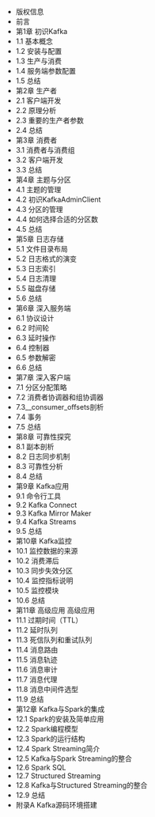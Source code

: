 <ul class="readerCatalog_list"><li class="chapterItem chapterItem_current"><div class="chapterItem_link chapterItem_level1"><span class="chapterItem_text">版权信息</span><!----></div></li><li class="chapterItem"><div class="chapterItem_link chapterItem_level1"><span class="chapterItem_text">前言</span><!----></div></li><li class="chapterItem"><div class="chapterItem_link chapterItem_level1"><span class="chapterItem_text">第1章 初识Kafka</span><!----></div></li><li class="chapterItem"><div class="chapterItem_link chapterItem_level2"><span class="chapterItem_text">1.1 基本概念</span><!----></div></li><li class="chapterItem"><div class="chapterItem_link chapterItem_level2"><span class="chapterItem_text">1.2 安装与配置</span><!----></div></li><li class="chapterItem"><div class="chapterItem_link chapterItem_level2"><span class="chapterItem_text">1.3 生产与消费</span><!----></div></li><li class="chapterItem"><div class="chapterItem_link chapterItem_level2"><span class="chapterItem_text">1.4 服务端参数配置</span><!----></div></li><li class="chapterItem"><div class="chapterItem_link chapterItem_level2"><span class="chapterItem_text">1.5 总结</span><!----></div></li><li class="chapterItem"><div class="chapterItem_link chapterItem_level1"><span class="chapterItem_text">第2章 生产者</span><!----></div></li><li class="chapterItem"><div class="chapterItem_link chapterItem_level2"><span class="chapterItem_text">2.1 客户端开发</span><!----></div></li><li class="chapterItem"><div class="chapterItem_link chapterItem_level2"><span class="chapterItem_text">2.2 原理分析</span><!----></div></li><li class="chapterItem"><div class="chapterItem_link chapterItem_level2"><span class="chapterItem_text">2.3 重要的生产者参数</span><!----></div></li><li class="chapterItem"><div class="chapterItem_link chapterItem_level2"><span class="chapterItem_text">2.4 总结</span><!----></div></li><li class="chapterItem"><div class="chapterItem_link chapterItem_level1"><span class="chapterItem_text">第3章 消费者</span><!----></div></li><li class="chapterItem"><div class="chapterItem_link chapterItem_level2"><span class="chapterItem_text">3.1 消费者与消费组</span><!----></div></li><li class="chapterItem"><div class="chapterItem_link chapterItem_level2"><span class="chapterItem_text">3.2 客户端开发</span><!----></div></li><li class="chapterItem"><div class="chapterItem_link chapterItem_level2"><span class="chapterItem_text">3.3 总结</span><!----></div></li><li class="chapterItem"><div class="chapterItem_link chapterItem_level1"><span class="chapterItem_text">第4章 主题与分区</span><!----></div></li><li class="chapterItem"><div class="chapterItem_link chapterItem_level2"><span class="chapterItem_text">4.1 主题的管理</span><!----></div></li><li class="chapterItem"><div class="chapterItem_link chapterItem_level2"><span class="chapterItem_text">4.2 初识KafkaAdminClient</span><!----></div></li><li class="chapterItem"><div class="chapterItem_link chapterItem_level2"><span class="chapterItem_text">4.3 分区的管理</span><!----></div></li><li class="chapterItem"><div class="chapterItem_link chapterItem_level2"><span class="chapterItem_text">4.4 如何选择合适的分区数</span><!----></div></li><li class="chapterItem"><div class="chapterItem_link chapterItem_level2"><span class="chapterItem_text">4.5 总结</span><!----></div></li><li class="chapterItem chapterItem_disabled"><div class="chapterItem_link chapterItem_level1"><span class="chapterItem_text">第5章 日志存储</span><span class="chapterItem_lock"></span></div></li><li class="chapterItem chapterItem_disabled"><div class="chapterItem_link chapterItem_level2"><span class="chapterItem_text">5.1 文件目录布局</span><span class="chapterItem_lock"></span></div></li><li class="chapterItem chapterItem_disabled"><div class="chapterItem_link chapterItem_level2"><span class="chapterItem_text">5.2 日志格式的演变</span><span class="chapterItem_lock"></span></div></li><li class="chapterItem chapterItem_disabled"><div class="chapterItem_link chapterItem_level2"><span class="chapterItem_text">5.3 日志索引</span><span class="chapterItem_lock"></span></div></li><li class="chapterItem chapterItem_disabled"><div class="chapterItem_link chapterItem_level2"><span class="chapterItem_text">5.4 日志清理</span><span class="chapterItem_lock"></span></div></li><li class="chapterItem chapterItem_disabled"><div class="chapterItem_link chapterItem_level2"><span class="chapterItem_text">5.5 磁盘存储</span><span class="chapterItem_lock"></span></div></li><li class="chapterItem chapterItem_disabled"><div class="chapterItem_link chapterItem_level2"><span class="chapterItem_text">5.6 总结</span><span class="chapterItem_lock"></span></div></li><li class="chapterItem chapterItem_disabled"><div class="chapterItem_link chapterItem_level1"><span class="chapterItem_text">第6章 深入服务端</span><span class="chapterItem_lock"></span></div></li><li class="chapterItem chapterItem_disabled"><div class="chapterItem_link chapterItem_level2"><span class="chapterItem_text">6.1 协议设计</span><span class="chapterItem_lock"></span></div></li><li class="chapterItem chapterItem_disabled"><div class="chapterItem_link chapterItem_level2"><span class="chapterItem_text">6.2 时间轮</span><span class="chapterItem_lock"></span></div></li><li class="chapterItem chapterItem_disabled"><div class="chapterItem_link chapterItem_level2"><span class="chapterItem_text">6.3 延时操作</span><span class="chapterItem_lock"></span></div></li><li class="chapterItem chapterItem_disabled"><div class="chapterItem_link chapterItem_level2"><span class="chapterItem_text">6.4 控制器</span><span class="chapterItem_lock"></span></div></li><li class="chapterItem chapterItem_disabled"><div class="chapterItem_link chapterItem_level2"><span class="chapterItem_text">6.5 参数解密</span><span class="chapterItem_lock"></span></div></li><li class="chapterItem chapterItem_disabled"><div class="chapterItem_link chapterItem_level2"><span class="chapterItem_text">6.6 总结</span><span class="chapterItem_lock"></span></div></li><li class="chapterItem chapterItem_disabled"><div class="chapterItem_link chapterItem_level1"><span class="chapterItem_text">第7章 深入客户端</span><span class="chapterItem_lock"></span></div></li><li class="chapterItem chapterItem_disabled"><div class="chapterItem_link chapterItem_level2"><span class="chapterItem_text">7.1 分区分配策略</span><span class="chapterItem_lock"></span></div></li><li class="chapterItem chapterItem_disabled"><div class="chapterItem_link chapterItem_level2"><span class="chapterItem_text">7.2 消费者协调器和组协调器</span><span class="chapterItem_lock"></span></div></li><li class="chapterItem chapterItem_disabled"><div class="chapterItem_link chapterItem_level2"><span class="chapterItem_text">7.3__consumer_offsets剖析</span><span class="chapterItem_lock"></span></div></li><li class="chapterItem chapterItem_disabled"><div class="chapterItem_link chapterItem_level2"><span class="chapterItem_text">7.4 事务</span><span class="chapterItem_lock"></span></div></li><li class="chapterItem chapterItem_disabled"><div class="chapterItem_link chapterItem_level2"><span class="chapterItem_text">7.5 总结</span><span class="chapterItem_lock"></span></div></li><li class="chapterItem chapterItem_disabled"><div class="chapterItem_link chapterItem_level1"><span class="chapterItem_text">第8章 可靠性探究</span><span class="chapterItem_lock"></span></div></li><li class="chapterItem chapterItem_disabled"><div class="chapterItem_link chapterItem_level2"><span class="chapterItem_text">8.1 副本剖析</span><span class="chapterItem_lock"></span></div></li><li class="chapterItem chapterItem_disabled"><div class="chapterItem_link chapterItem_level2"><span class="chapterItem_text">8.2 日志同步机制</span><span class="chapterItem_lock"></span></div></li><li class="chapterItem chapterItem_disabled"><div class="chapterItem_link chapterItem_level2"><span class="chapterItem_text">8.3 可靠性分析</span><span class="chapterItem_lock"></span></div></li><li class="chapterItem chapterItem_disabled"><div class="chapterItem_link chapterItem_level2"><span class="chapterItem_text">8.4 总结</span><span class="chapterItem_lock"></span></div></li><li class="chapterItem chapterItem_disabled"><div class="chapterItem_link chapterItem_level1"><span class="chapterItem_text">第9章 Kafka应用</span><span class="chapterItem_lock"></span></div></li><li class="chapterItem chapterItem_disabled"><div class="chapterItem_link chapterItem_level2"><span class="chapterItem_text">9.1 命令行工具</span><span class="chapterItem_lock"></span></div></li><li class="chapterItem chapterItem_disabled"><div class="chapterItem_link chapterItem_level2"><span class="chapterItem_text">9.2 Kafka Connect</span><span class="chapterItem_lock"></span></div></li><li class="chapterItem chapterItem_disabled"><div class="chapterItem_link chapterItem_level2"><span class="chapterItem_text">9.3 Kafka Mirror Maker</span><span class="chapterItem_lock"></span></div></li><li class="chapterItem chapterItem_disabled"><div class="chapterItem_link chapterItem_level2"><span class="chapterItem_text">9.4 Kafka Streams</span><span class="chapterItem_lock"></span></div></li><li class="chapterItem chapterItem_disabled"><div class="chapterItem_link chapterItem_level2"><span class="chapterItem_text">9.5 总结</span><span class="chapterItem_lock"></span></div></li><li class="chapterItem chapterItem_disabled"><div class="chapterItem_link chapterItem_level1"><span class="chapterItem_text">第10章 Kafka监控</span><span class="chapterItem_lock"></span></div></li><li class="chapterItem chapterItem_disabled"><div class="chapterItem_link chapterItem_level2"><span class="chapterItem_text">10.1 监控数据的来源</span><span class="chapterItem_lock"></span></div></li><li class="chapterItem chapterItem_disabled"><div class="chapterItem_link chapterItem_level2"><span class="chapterItem_text">10.2 消费滞后</span><span class="chapterItem_lock"></span></div></li><li class="chapterItem chapterItem_disabled"><div class="chapterItem_link chapterItem_level2"><span class="chapterItem_text">10.3 同步失效分区</span><span class="chapterItem_lock"></span></div></li><li class="chapterItem chapterItem_disabled"><div class="chapterItem_link chapterItem_level2"><span class="chapterItem_text">10.4 监控指标说明</span><span class="chapterItem_lock"></span></div></li><li class="chapterItem chapterItem_disabled"><div class="chapterItem_link chapterItem_level2"><span class="chapterItem_text">10.5 监控模块</span><span class="chapterItem_lock"></span></div></li><li class="chapterItem chapterItem_disabled"><div class="chapterItem_link chapterItem_level2"><span class="chapterItem_text">10.6 总结</span><span class="chapterItem_lock"></span></div></li><li class="chapterItem chapterItem_disabled"><div class="chapterItem_link chapterItem_level1"><span class="chapterItem_text">第11章 高级应用 高级应用</span><span class="chapterItem_lock"></span></div></li><li class="chapterItem chapterItem_disabled"><div class="chapterItem_link chapterItem_level2"><span class="chapterItem_text">11.1 过期时间（TTL）</span><span class="chapterItem_lock"></span></div></li><li class="chapterItem chapterItem_disabled"><div class="chapterItem_link chapterItem_level2"><span class="chapterItem_text">11.2 延时队列</span><span class="chapterItem_lock"></span></div></li><li class="chapterItem chapterItem_disabled"><div class="chapterItem_link chapterItem_level2"><span class="chapterItem_text">11.3 死信队列和重试队列</span><span class="chapterItem_lock"></span></div></li><li class="chapterItem chapterItem_disabled"><div class="chapterItem_link chapterItem_level2"><span class="chapterItem_text">11.4 消息路由</span><span class="chapterItem_lock"></span></div></li><li class="chapterItem chapterItem_disabled"><div class="chapterItem_link chapterItem_level2"><span class="chapterItem_text">11.5 消息轨迹</span><span class="chapterItem_lock"></span></div></li><li class="chapterItem chapterItem_disabled"><div class="chapterItem_link chapterItem_level2"><span class="chapterItem_text">11.6 消息审计</span><span class="chapterItem_lock"></span></div></li><li class="chapterItem chapterItem_disabled"><div class="chapterItem_link chapterItem_level2"><span class="chapterItem_text">11.7 消息代理</span><span class="chapterItem_lock"></span></div></li><li class="chapterItem chapterItem_disabled"><div class="chapterItem_link chapterItem_level2"><span class="chapterItem_text">11.8 消息中间件选型</span><span class="chapterItem_lock"></span></div></li><li class="chapterItem chapterItem_disabled"><div class="chapterItem_link chapterItem_level2"><span class="chapterItem_text">11.9 总结</span><span class="chapterItem_lock"></span></div></li><li class="chapterItem chapterItem_disabled"><div class="chapterItem_link chapterItem_level1"><span class="chapterItem_text">第12章 Kafka与Spark的集成</span><span class="chapterItem_lock"></span></div></li><li class="chapterItem chapterItem_disabled"><div class="chapterItem_link chapterItem_level2"><span class="chapterItem_text">12.1 Spark的安装及简单应用</span><span class="chapterItem_lock"></span></div></li><li class="chapterItem chapterItem_disabled"><div class="chapterItem_link chapterItem_level2"><span class="chapterItem_text">12.2 Spark编程模型</span><span class="chapterItem_lock"></span></div></li><li class="chapterItem chapterItem_disabled"><div class="chapterItem_link chapterItem_level2"><span class="chapterItem_text">12.3 Spark的运行结构</span><span class="chapterItem_lock"></span></div></li><li class="chapterItem chapterItem_disabled"><div class="chapterItem_link chapterItem_level2"><span class="chapterItem_text">12.4 Spark Streaming简介</span><span class="chapterItem_lock"></span></div></li><li class="chapterItem chapterItem_disabled"><div class="chapterItem_link chapterItem_level2"><span class="chapterItem_text">12.5 Kafka与Spark Streaming的整合</span><span class="chapterItem_lock"></span></div></li><li class="chapterItem chapterItem_disabled"><div class="chapterItem_link chapterItem_level2"><span class="chapterItem_text">12.6 Spark SQL</span><span class="chapterItem_lock"></span></div></li><li class="chapterItem chapterItem_disabled"><div class="chapterItem_link chapterItem_level2"><span class="chapterItem_text">12.7 Structured Streaming</span><span class="chapterItem_lock"></span></div></li><li class="chapterItem chapterItem_disabled"><div class="chapterItem_link chapterItem_level2"><span class="chapterItem_text">12.8 Kafka与Structured Streaming的整合</span><span class="chapterItem_lock"></span></div></li><li class="chapterItem chapterItem_disabled"><div class="chapterItem_link chapterItem_level2"><span class="chapterItem_text">12.9 总结</span><span class="chapterItem_lock"></span></div></li><li class="chapterItem chapterItem_disabled"><div class="chapterItem_link chapterItem_level1"><span class="chapterItem_text">附录A Kafka源码环境搭建</span><span class="chapterItem_lock"></span></div></li></ul>